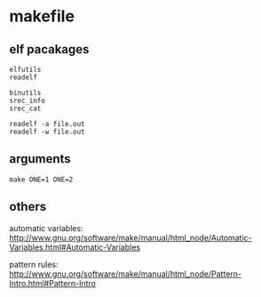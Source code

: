 # makefile

## elf pacakages
```
elfutils
readelf

binutils
srec_info
srec_cat
```
```
readelf -a file.out
readelf -w file.out
```

## arguments
```
make ONE=1 ONE=2
```

## others
automatic variables:
http://www.gnu.org/software/make/manual/html_node/Automatic-Variables.html#Automatic-Variables

pattern rules:
http://www.gnu.org/software/make/manual/html_node/Pattern-Intro.html#Pattern-Intro

